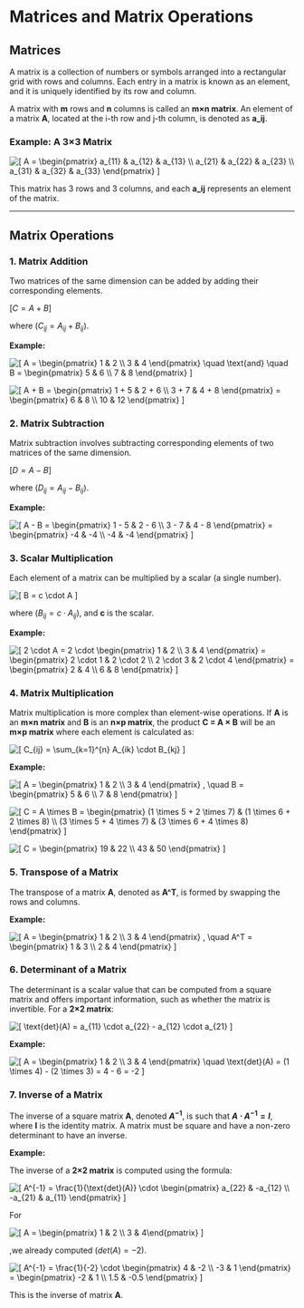 # Matrices and Matrix Operations

## Matrices
A matrix is a collection of numbers or symbols arranged into a rectangular grid with rows and columns. Each entry in a matrix is known as an element, and it is uniquely identified by its row and column.

A matrix with **m** rows and **n** columns is called an **m×n matrix**.
An element of a matrix **A**, located at the i-th row and j-th column, is denoted as **a_ij**.

### Example: A 3×3 Matrix

<img src="https://i.upmath.me/svg/%5B%0AA%20%3D%20%5Cbegin%7Bpmatrix%7D%20%0Aa_%7B11%7D%20%26%20a_%7B12%7D%20%26%20a_%7B13%7D%20%5C%5C%20%0Aa_%7B21%7D%20%26%20a_%7B22%7D%20%26%20a_%7B23%7D%20%5C%5C%0Aa_%7B31%7D%20%26%20a_%7B32%7D%20%26%20a_%7B33%7D%0A%5Cend%7Bpmatrix%7D%0A%5D" alt="[
A = \begin{pmatrix} 
a_{11} &amp; a_{12} &amp; a_{13} \\ 
a_{21} &amp; a_{22} &amp; a_{23} \\
a_{31} &amp; a_{32} &amp; a_{33}
\end{pmatrix}
]" />

This matrix has 3 rows and 3 columns, and each **a_ij** represents an element of the matrix.

---

## Matrix Operations

### 1. Matrix Addition
Two matrices of the same dimension can be added by adding their corresponding elements.

$[
C = A + B
]$

where $( C_{ij} = A_{ij} + B_{ij} )$.

**Example:**

<img src="https://i.upmath.me/svg/%5B%0AA%20%3D%20%5Cbegin%7Bpmatrix%7D%20%0A1%20%26%202%20%5C%5C%20%0A3%20%26%204%0A%5Cend%7Bpmatrix%7D%0A%5Cquad%20%5Ctext%7Band%7D%20%5Cquad%0AB%20%3D%20%5Cbegin%7Bpmatrix%7D%20%0A5%20%26%206%20%5C%5C%20%0A7%20%26%208%0A%5Cend%7Bpmatrix%7D%0A%5D" alt="[
A = \begin{pmatrix} 
1 &amp; 2 \\ 
3 &amp; 4
\end{pmatrix}
\quad \text{and} \quad
B = \begin{pmatrix} 
5 &amp; 6 \\ 
7 &amp; 8
\end{pmatrix}
]" />

<img src="https://i.upmath.me/svg/%5B%0AA%20%2B%20B%20%3D%20%5Cbegin%7Bpmatrix%7D%20%0A1%20%2B%205%20%26%202%20%2B%206%20%5C%5C%0A3%20%2B%207%20%26%204%20%2B%208%0A%5Cend%7Bpmatrix%7D%20%3D%20%5Cbegin%7Bpmatrix%7D%0A6%20%26%208%20%5C%5C%0A10%20%26%2012%0A%5Cend%7Bpmatrix%7D%0A%5D" alt="[
A + B = \begin{pmatrix} 
1 + 5 &amp; 2 + 6 \\
3 + 7 &amp; 4 + 8
\end{pmatrix} = \begin{pmatrix}
6 &amp; 8 \\
10 &amp; 12
\end{pmatrix}
]" />
### 2. Matrix Subtraction
Matrix subtraction involves subtracting corresponding elements of two matrices of the same dimension.

$[
D = A - B
]$

where $( D_{ij} = A_{ij} - B_{ij} )$.

**Example:**

<img src="https://i.upmath.me/svg/%5B%0AA%20-%20B%20%3D%20%5Cbegin%7Bpmatrix%7D%20%0A1%20-%205%20%26%202%20-%206%20%5C%5C%0A3%20-%207%20%26%204%20-%208%0A%5Cend%7Bpmatrix%7D%20%3D%20%5Cbegin%7Bpmatrix%7D%20%0A-4%20%26%20-4%20%5C%5C%0A-4%20%26%20-4%0A%5Cend%7Bpmatrix%7D%0A%5D" alt="[
A - B = \begin{pmatrix} 
1 - 5 &amp; 2 - 6 \\
3 - 7 &amp; 4 - 8
\end{pmatrix} = \begin{pmatrix} 
-4 &amp; -4 \\
-4 &amp; -4
\end{pmatrix}
]" />

### 3. Scalar Multiplication
Each element of a matrix can be multiplied by a scalar (a single number).

<img src="https://i.upmath.me/svg/%5B%0AB%20%3D%20c%20%5Ccdot%20A%0A%5D" alt="[
B = c \cdot A
]" />

where $( B_{ij} = c \cdot A_{ij} )$, and **c** is the scalar.

**Example:**

<img src="https://i.upmath.me/svg/%5B%0A2%20%5Ccdot%20A%20%3D%202%20%5Ccdot%20%5Cbegin%7Bpmatrix%7D%20%0A1%20%26%202%20%5C%5C%20%0A3%20%26%204%0A%5Cend%7Bpmatrix%7D%20%3D%20%5Cbegin%7Bpmatrix%7D%20%0A2%20%5Ccdot%201%20%26%202%20%5Ccdot%202%20%5C%5C%20%0A2%20%5Ccdot%203%20%26%202%20%5Ccdot%204%0A%5Cend%7Bpmatrix%7D%20%3D%20%5Cbegin%7Bpmatrix%7D%20%0A2%20%26%204%20%5C%5C%20%0A6%20%26%208%0A%5Cend%7Bpmatrix%7D%0A%5D" alt="[
2 \cdot A = 2 \cdot \begin{pmatrix} 
1 &amp; 2 \\ 
3 &amp; 4
\end{pmatrix} = \begin{pmatrix} 
2 \cdot 1 &amp; 2 \cdot 2 \\ 
2 \cdot 3 &amp; 2 \cdot 4
\end{pmatrix} = \begin{pmatrix} 
2 &amp; 4 \\ 
6 &amp; 8
\end{pmatrix}
]" />

### 4. Matrix Multiplication
Matrix multiplication is more complex than element-wise operations. If **A** is an **m×n matrix** and **B** is an **n×p matrix**, the product **C = A × B** will be an **m×p matrix** where each element is calculated as:

<img src="https://i.upmath.me/svg/%5B%0AC_%7Bij%7D%20%3D%20%5Csum_%7Bk%3D1%7D%5E%7Bn%7D%20A_%7Bik%7D%20%5Ccdot%20B_%7Bkj%7D%0A%5D" alt="[
C_{ij} = \sum_{k=1}^{n} A_{ik} \cdot B_{kj}
]" />

**Example:**

<img src="https://i.upmath.me/svg/%5B%0AA%20%3D%20%5Cbegin%7Bpmatrix%7D%20%0A1%20%26%202%20%5C%5C%20%0A3%20%26%204%0A%5Cend%7Bpmatrix%7D%0A%2C%20%5Cquad%0AB%20%3D%20%5Cbegin%7Bpmatrix%7D%20%0A5%20%26%206%20%5C%5C%20%0A7%20%26%208%0A%5Cend%7Bpmatrix%7D%0A%5D" alt="[
A = \begin{pmatrix} 
1 &amp; 2 \\ 
3 &amp; 4
\end{pmatrix}
, \quad
B = \begin{pmatrix} 
5 &amp; 6 \\ 
7 &amp; 8
\end{pmatrix}
]" />

<img src="https://i.upmath.me/svg/%5B%0AC%20%3D%20A%20%5Ctimes%20B%20%3D%20%5Cbegin%7Bpmatrix%7D%20%0A(1%20%5Ctimes%205%20%2B%202%20%5Ctimes%207)%20%26%20(1%20%5Ctimes%206%20%2B%202%20%5Ctimes%208)%20%5C%5C%0A(3%20%5Ctimes%205%20%2B%204%20%5Ctimes%207)%20%26%20(3%20%5Ctimes%206%20%2B%204%20%5Ctimes%208)%0A%5Cend%7Bpmatrix%7D%0A%5D" alt="[
C = A \times B = \begin{pmatrix} 
(1 \times 5 + 2 \times 7) &amp; (1 \times 6 + 2 \times 8) \\
(3 \times 5 + 4 \times 7) &amp; (3 \times 6 + 4 \times 8)
\end{pmatrix}
]" />

<img src="https://i.upmath.me/svg/%5B%0AC%20%3D%20%5Cbegin%7Bpmatrix%7D%20%0A19%20%26%2022%20%5C%5C%20%0A43%20%26%2050%0A%5Cend%7Bpmatrix%7D%0A%5D" alt="[
C = \begin{pmatrix} 
19 &amp; 22 \\ 
43 &amp; 50
\end{pmatrix}
]" />

### 5. Transpose of a Matrix
The transpose of a matrix **A**, denoted as **A^T**, is formed by swapping the rows and columns.

**Example:**

<img src="https://i.upmath.me/svg/%5B%0AA%20%3D%20%5Cbegin%7Bpmatrix%7D%20%0A1%20%26%202%20%5C%5C%20%0A3%20%26%204%0A%5Cend%7Bpmatrix%7D%0A%2C%20%5Cquad%20A%5ET%20%3D%20%5Cbegin%7Bpmatrix%7D%20%0A1%20%26%203%20%5C%5C%20%0A2%20%26%204%0A%5Cend%7Bpmatrix%7D%0A%5D" alt="[
A = \begin{pmatrix} 
1 &amp; 2 \\ 
3 &amp; 4
\end{pmatrix}
, \quad A^T = \begin{pmatrix} 
1 &amp; 3 \\ 
2 &amp; 4
\end{pmatrix}
]" />

### 6. Determinant of a Matrix
The determinant is a scalar value that can be computed from a square matrix and offers important information, such as whether the matrix is invertible. For a **2×2 matrix**:

<img src="https://i.upmath.me/svg/%5B%0A%5Ctext%7Bdet%7D(A)%20%3D%20a_%7B11%7D%20%5Ccdot%20a_%7B22%7D%20-%20a_%7B12%7D%20%5Ccdot%20a_%7B21%7D%0A%5D" alt="[
\text{det}(A) = a_{11} \cdot a_{22} - a_{12} \cdot a_{21}
]" />

**Example:**

<img src="https://i.upmath.me/svg/%5B%0AA%20%3D%20%5Cbegin%7Bpmatrix%7D%20%0A1%20%26%202%20%5C%5C%20%0A3%20%26%204%0A%5Cend%7Bpmatrix%7D%0A%5Cquad%20%5Ctext%7Bdet%7D(A)%20%3D%20(1%20%5Ctimes%204)%20-%20(2%20%5Ctimes%203)%20%3D%204%20-%206%20%3D%20-2%0A%5D" alt="[
A = \begin{pmatrix} 
1 &amp; 2 \\ 
3 &amp; 4
\end{pmatrix}
\quad \text{det}(A) = (1 \times 4) - (2 \times 3) = 4 - 6 = -2
]" />

### 7. Inverse of a Matrix
The inverse of a square matrix **A**, denoted **$A^{-1}$**, is such that **$A ⋅ A^{-1} = I$**, where **I** is the identity matrix. A matrix must be square and have a non-zero determinant to have an inverse.

**Example:**

The inverse of a **2×2 matrix** is computed using the formula:

<img src="https://i.upmath.me/svg/%5B%0AA%5E%7B-1%7D%20%3D%20%5Cfrac%7B1%7D%7B%5Ctext%7Bdet%7D(A)%7D%20%5Ccdot%20%5Cbegin%7Bpmatrix%7D%20%0Aa_%7B22%7D%20%26%20-a_%7B12%7D%20%5C%5C%20%0A-a_%7B21%7D%20%26%20a_%7B11%7D%0A%5Cend%7Bpmatrix%7D%0A%5D" alt="[
A^{-1} = \frac{1}{\text{det}(A)} \cdot \begin{pmatrix} 
a_{22} &amp; -a_{12} \\ 
-a_{21} &amp; a_{11}
\end{pmatrix}
]" />

For

<img src="https://i.upmath.me/svg/%5B%0AA%20%3D%20%5Cbegin%7Bpmatrix%7D%20%0A1%20%26%202%20%5C%5C%0A3%20%26%204%5Cend%7Bpmatrix%7D%0A%5D" alt="[
A = \begin{pmatrix} 
1 &amp; 2 \\
3 &amp; 4\end{pmatrix}
]" />

,we already computed $(det(A)=-2)$.

<img src="https://i.upmath.me/svg/%5B%0AA%5E%7B-1%7D%20%3D%20%5Cfrac%7B1%7D%7B-2%7D%20%5Ccdot%20%5Cbegin%7Bpmatrix%7D%20%0A4%20%26%20-2%20%5C%5C%20%0A-3%20%26%201%0A%5Cend%7Bpmatrix%7D%20%3D%20%5Cbegin%7Bpmatrix%7D%20%0A-2%20%26%201%20%5C%5C%20%0A1.5%20%26%20-0.5%0A%5Cend%7Bpmatrix%7D%0A%5D" alt="[
A^{-1} = \frac{1}{-2} \cdot \begin{pmatrix} 
4 &amp; -2 \\ 
-3 &amp; 1
\end{pmatrix} = \begin{pmatrix} 
-2 &amp; 1 \\ 
1.5 &amp; -0.5
\end{pmatrix}
]" />

This is the inverse of matrix **A**.

